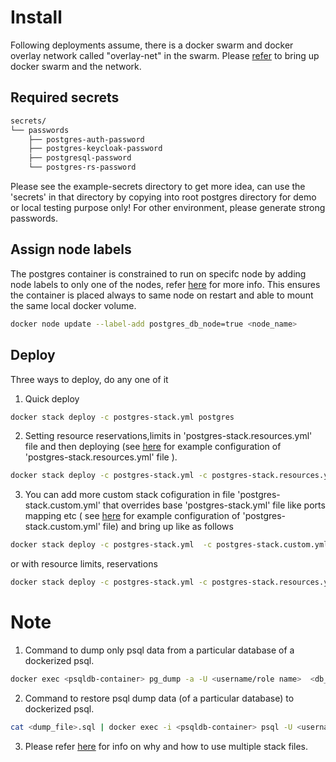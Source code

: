 # Install
Following deployments assume, there is a docker swarm and  docker overlay network called "overlay-net"  in the swarm. Please [refer](../../../docs/swarm-setup.md) to bring up docker swarm and the network.
## Required secrets

```sh
secrets/
└── passwords
    ├── postgres-auth-password
    ├── postgres-keycloak-password
    ├── postgresql-password
    └── postgres-rs-password
```
Please see the example-secrets directory to get more idea, can use the 'secrets' in that directory by copying into root postgres  directory for demo or local testing purpose only! For other environment, please generate strong passwords.

## Assign node labels
 The postgres container is constrained to run on specifc node by adding node labels to only one of the nodes, refer [here](https://docs.docker.com/engine/swarm/services/#placement-constraints) for more info. This ensures the container is placed always to same node on restart and able to mount the same local docker volume.
```sh
docker node update --label-add postgres_db_node=true <node_name>
```

## Deploy

Three ways to deploy, do any one of it
1. Quick deploy  
```sh
docker stack deploy -c postgres-stack.yml postgres
```

2. Setting resource reservations,limits in 'postgres-stack.resources.yml' file and then deploying (see [here](example-postgres-stack.resources.yml) for example configuration of 'postgres-stack.resources.yml' file ).

```sh
docker stack deploy -c postgres-stack.yml -c postgres-stack.resources.yml postgres
```
3. You can add more custom stack cofiguration in file 'postgres-stack.custom.yml' that overrides base 'postgres-stack.yml' file like ports mapping etc ( see [here](example-postgres-stack.custom.yml) for example configuration of 'postgres-stack.custom.yml' file)  and bring up like as follows
```sh
docker stack deploy -c postgres-stack.yml  -c postgres-stack.custom.yml postgres
```
or 
with resource limits, reservations
```sh
docker stack deploy -c postgres-stack.yml -c postgres-stack.resources.yml -c postgres-stack.custom.yml postgres
```

# Note
1. Command to dump only psql data from a particular database of a dockerized psql.
```sh
docker exec <psqldb-container> pg_dump -a -U <username/role name>  <db_name> > <dump-file>.sql
```
2. Command to restore psql dump data (of a particular database) to dockerized  psql.

```sh
cat <dump_file>.sql | docker exec -i <psqldb-container> psql -U <username/role> -d <dbname>
```
3. Please refer [here](https://docs.docker.com/compose/extends/#multiple-compose-files) for info on why and how to use multiple stack files.

